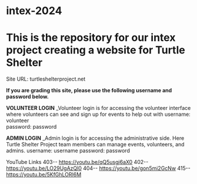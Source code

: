 # intex-2024
# This is the repository for our intex project creating a website for Turtle Shelter

Site URL: turtleshelterproject.net

**If you are grading this site, please use the following username and password below.** 

**VOLUNTEER LOGIN**
_Volunteer login is for accessing the volunteer interface where volunteers can see and sign up for events to help out with
username: volunteer  
password: password

**ADMIN LOGIN**
_Admin login is for accessing the administrative side. Here Turtle Shelter Project team members can manage events, volunteers, and admins.
username: username
password: password

YouTube Links
403--    https://youtu.be/qQ5usgj6aX0
402--   https://youtu.be/LO29UgAzQl0
404--  https://youtu.be/gon5mi2GcNw
415--  https://youtu.be/5KfGhLORl6M

